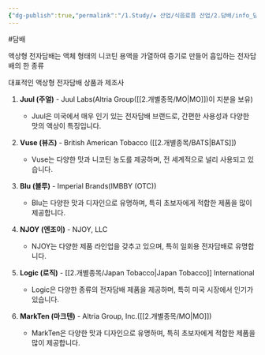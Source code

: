 ```yaml
---
{"dg-publish":true,"permalink":"/1.Study/★ 산업/식음료픔 산업/2.담배/info_담배/액상형 전자담배/","created":"2024-11-20T21:02:28.228+09:00","updated":"2025-06-03T20:07:20.277+09:00"}
---
```


#담배 

액상형 전자담배는 액체 형태의 니코틴 용액을 가열하여 증기로 만들어 흡입하는 전자담배의 한 종류

대표적인 액상형 전자담배 상품과 제조사

1. **Juul (주얼)** - Juul Labs(Altria Group([[2.개별종목/MO\|MO]])이 지분을 보유)
    
    - Juul은 미국에서 매우 인기 있는 전자담배 브랜드로, 간편한 사용성과 다양한 맛의 액상이 특징입니다.

1. **Vuse (뷰즈)** - British American Tobacco ([[2.개별종목/BATS\|BATS]])
    
    - Vuse는 다양한 맛과 니코틴 농도를 제공하며, 전 세계적으로 널리 사용되고 있습니다.

1. **Blu (블루)** - Imperial Brands(IMBBY (OTC))
    
    - Blu는 다양한 맛과 디자인으로 유명하며, 특히 초보자에게 적합한 제품을 많이 제공합니다.

2. **NJOY (엔조이)** - NJOY, LLC
    
    - NJOY는 다양한 제품 라인업을 갖추고 있으며, 특히 일회용 전자담배로 유명합니다.

1. **Logic (로직)** - [[2.개별종목/Japan Tobacco\|Japan Tobacco]] International
    
    - Logic은 다양한 종류의 전자담배 제품을 제공하며, 특히 미국 시장에서 인기가 있습니다.

1. **MarkTen (마크텐)** - Altria Group, Inc.([[2.개별종목/MO\|MO]])
    
    - MarkTen은 다양한 맛과 디자인으로 유명하며, 특히 초보자에게 적합한 제품을 많이 제공합니다.